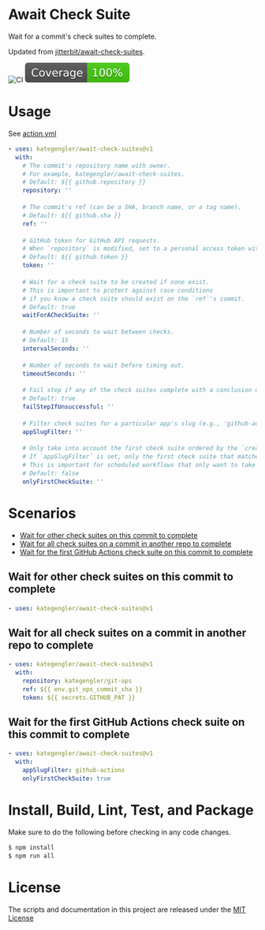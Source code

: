 # Await Check Suite

Wait for a commit's check suites to complete.

Updated from
[jitterbit/await-check-suites](https://github.com/jitterbit/await-check-suites).

![CI](https://github.com/actions/kategengler/await-check-suites/workflows/ci.yml/badge.svg)
[![Coverage](./badges/coverage.svg)](./badges/coverage.svg)

# Usage

See [action.yml](action.yml)

```yaml
- uses: kategengler/await-check-suites@v1
  with:
    # The commit's repository name with owner.
    # For example, kategengler/await-check-suites.
    # Default: ${{ github.repository }}
    repository: ''

    # The commit's ref (can be a SHA, branch name, or a tag name).
    # Default: ${{ github.sha }}
    ref: ''

    # GitHub token for GitHub API requests.
    # When `repository` is modified, set to a personal access token with access to `repository`.
    # Default: ${{ github.token }}
    token: ''

    # Wait for a check suite to be created if none exist.
    # This is important to protect against race conditions
    # if you know a check suite should exist on the `ref`'s commit.
    # Default: true
    waitForACheckSuite: ''

    # Number of seconds to wait between checks.
    # Default: 15
    intervalSeconds: ''

    # Number of seconds to wait before timing out.
    timeoutSeconds: ''

    # Fail step if any of the check suites complete with a conclusion other than 'success'.
    # Default: true
    failStepIfUnsuccessful: ''

    # Filter check suites for a particular app's slug (e.g., 'github-actions').
    appSlugFilter: ''

    # Only take into account the first check suite ordered by the `created_at` timestamp.
    # If `appSlugFilter` is set, only the first check suite that matches the app's slug is taken into account.
    # This is important for scheduled workflows that only want to take into account pushed workflows.
    # Default: false
    onlyFirstCheckSuite: ''
```

# Scenarios

- [Wait for other check suites on this commit to complete](#Wait-for-other-check-suites-on-this-commit-to-complete)
- [Wait for all check suites on a commit in another repo to complete](#Wait-for-all-check-suites-on-a-commit-in-another-repo-to-complete)
- [Wait for the first GitHub Actions check suite on this commit to complete](#Wait-for-the-first-GitHub-Actions-check-suite-on-this-commit-to-complete)

## Wait for other check suites on this commit to complete

```yaml
- uses: kategengler/await-check-suites@v1
```

## Wait for all check suites on a commit in another repo to complete

```yaml
- uses: kategengler/await-check-suites@v1
  with:
    repository: kategengler/git-ops
    ref: ${{ env.git_ops_commit_sha }}
    token: ${{ secrets.GITHUB_PAT }}
```

## Wait for the first GitHub Actions check suite on this commit to complete

```yaml
- uses: kategengler/await-check-suites@v1
  with:
    appSlugFilter: github-actions
    onlyFirstCheckSuite: true
```

# Install, Build, Lint, Test, and Package

Make sure to do the following before checking in any code changes.

```bash
$ npm install
$ npm run all
```

# License

The scripts and documentation in this project are released under the
[MIT License](LICENSE)
